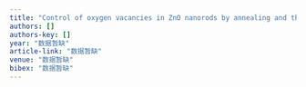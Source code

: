 ```yaml
---
title: "Control of oxygen vacancies in ZnO nanorods by annealing and their influence on ZnO/PEDOT: PSS diode behaviour"
authors: []
authors-key: []
year: "数据暂缺"
article-link: "数据暂缺"
venue: "数据暂缺"
bibex: "数据暂缺"
---
```

